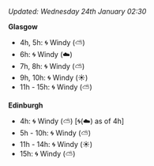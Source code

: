 *Updated: Wednesday 24th January 02:30*

**Glasgow**

* 4h, 5h: :cyclone: Windy (:partly_sunny:)
* 6h: :cyclone: Windy (:cloud:)
* 7h, 8h: :cyclone: Windy (:partly_sunny:)
* 9h, 10h: :cyclone: Windy (:sunny:)
* 11h - 15h: :cyclone: Windy (:partly_sunny:)

**Edinburgh**

* 4h: :cyclone: Windy (:partly_sunny:) [:cyclone:(:cloud:) as of 4h]
* 5h - 10h: :cyclone: Windy (:partly_sunny:)
* 11h - 14h: :cyclone: Windy (:sunny:)
* 15h: :cyclone: Windy (:partly_sunny:)
